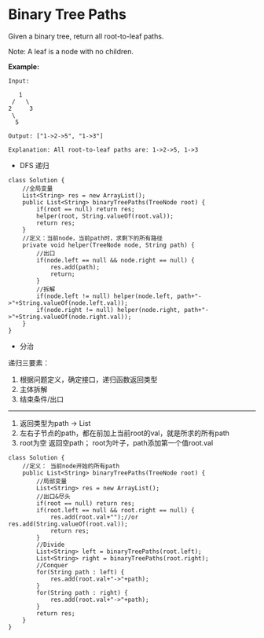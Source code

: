 # Binary Tree Paths

Given a binary tree, return all root-to-leaf paths.

Note: A leaf is a node with no children.

**Example:**
```
Input:

   1
 /   \
2     3
 \
  5

Output: ["1->2->5", "1->3"]

Explanation: All root-to-leaf paths are: 1->2->5, 1->3
```

* DFS 递归

```
class Solution {
    //全局变量
    List<String> res = new ArrayList();
    public List<String> binaryTreePaths(TreeNode root) {
        if(root == null) return res;
        helper(root, String.valueOf(root.val));
        return res;
    }
    //定义：当前node，当前path时，求剩下的所有路径
    private void helper(TreeNode node, String path) {
        //出口
        if(node.left == null && node.right == null) {
            res.add(path);
            return;
        }
        //拆解
        if(node.left != null) helper(node.left, path+"->"+String.valueOf(node.left.val));
        if(node.right != null) helper(node.right, path+"->"+String.valueOf(node.right.val));
    }
}
```

* 分治

递归三要素：
1. 根据问题定义，确定接口，递归函数返回类型
2. 主体拆解
3. 结束条件/出口
--------------
1. 返回类型为path -> List<String>
2. 左右子节点的path，都在前加上当前root的val，就是所求的所有path
3. root为空 返回空path； root为叶子，path添加第一个值root.val
```
class Solution {
    //定义： 当前node开始的所有path
    public List<String> binaryTreePaths(TreeNode root) {
        //局部变量
        List<String> res = new ArrayList();
        //出口&尽头
        if(root == null) return res;
        if(root.left == null && root.right == null) {
            res.add(root.val+"");//or res.add(String.valueOf(root.val));
            return res;
        }
        //Divide
        List<String> left = binaryTreePaths(root.left);
        List<String> right = binaryTreePaths(root.right);
        //Conquer
        for(String path : left) {
            res.add(root.val+"->"+path);
        }
        for(String path : right) {
            res.add(root.val+"->"+path);
        }
        return res;
    }
}
```

